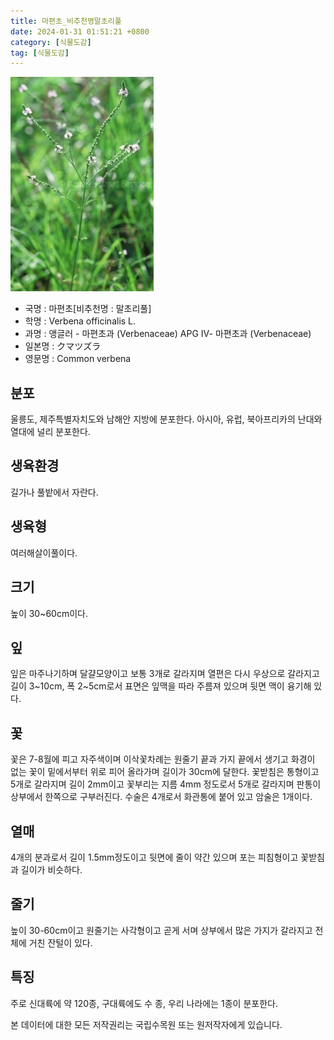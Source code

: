 ```yaml
---
title: 마편초_비추천명말초리풀
date: 2024-01-31 01:51:21 +0800
category: [식물도감]
tag: [식물도감]
---
```




![마편초[비추천명 : 말초리풀]](/assets/img/fileUpload/plants/basic/Verbenaceae/Verbena/17403/1_th2.JPG)
- 국명 : 마편초[비추천명 : 말초리풀]
- 학명 : Verbena officinalis L.
- 과명 : 앵글러 - 마편초과 (Verbenaceae) APG Ⅳ- 마편초과 (Verbenaceae)
- 일본명 : クマツズラ
- 영문명 : Common verbena


## 분포
울릉도, 제주특별자치도와 남해안 지방에 분포한다. 
아시아, 유럽, 북아프리카의 난대와 열대에 널리 분포한다.
## 생육환경
길가나 풀밭에서 자란다.
## 생육형
여러해살이풀이다.
## 크기
높이 30~60cm이다.
## 잎
잎은 마주나기하며  달걀모양이고 보통 3개로 갈라지며 열편은 다시 우상으로 갈라지고 길이 3~10cm, 폭 2~5cm로서 표면은 잎맥을 따라 주름져 있으며 뒷면 맥이 융기해 있다.
## 꽃
꽃은 7-8월에 피고 자주색이며 이삭꽃차례는 원줄기 끝과 가지 끝에서 생기고 화경이 없는 꽃이 밑에서부터 위로 피어 올라가며 길이가 30cm에 달한다. 꽃받침은 통형이고 5개로 갈라지며 길이 2mm이고 꽃부리는 지름 4mm 정도로서 5개로 갈라지며 판통이 상부에서 한쪽으로 구부러진다. 수술은 4개로서 화관통에 붙어 있고 암술은 1개이다.
## 열매
4개의 분과로서 길이 1.5mm정도이고 뒷면에 줄이 약간 있으며 포는 피침형이고 꽃받침과 길이가 비슷하다.
## 줄기
높이 30-60cm이고 원줄기는 사각형이고 곧게 서며 상부에서 많은 가지가 갈라지고 전체에 거친 잔털이 있다.
## 특징
주로 신대륙에 약 120종, 구대륙에도 수 종, 우리 나라에는 1종이 분포한다.






본 데이터에 대한 모든 저작권리는 국립수목원 또는 원저작자에게 있습니다.
